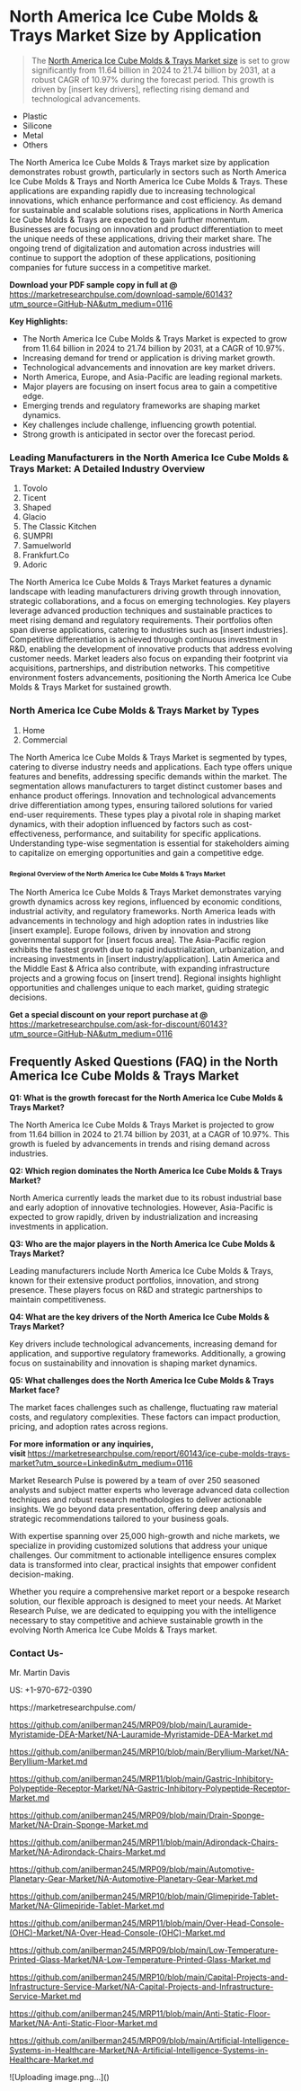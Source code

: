 <h1>North America Ice Cube Molds & Trays Market&nbsp;Size by Application</h1><blockquote><p>The <a href="https://marketresearchpulse.com/download-sample/60143?utm_source=GitHub-NA&amp;utm_medium=0116">North America Ice Cube Molds & Trays Market size</a> is set to grow significantly from 11.64 billion in 2024 to 21.74 billion by 2031, at a robust CAGR of 10.97% during the forecast period. This growth is driven by [insert key drivers], reflecting rising demand and technological advancements.</p></blockquote><ul><li>Plastic<li> Silicone<li> Metal<li> Others</li></ul><p>The North America Ice Cube Molds & Trays market size by application demonstrates robust growth, particularly in sectors such as North America Ice Cube Molds & Trays and North America Ice Cube Molds & Trays. These applications are expanding rapidly due to increasing technological innovations, which enhance performance and cost efficiency. As demand for sustainable and scalable solutions rises, applications in North America Ice Cube Molds & Trays are expected to gain further momentum. Businesses are focusing on innovation and product differentiation to meet the unique needs of these applications, driving their market share. The ongoing trend of digitalization and automation across industries will continue to support the adoption of these applications, positioning companies for future success in a competitive market.</p><p><strong>Download your PDF sample copy in full at @ </strong><a href="https://marketresearchpulse.com/download-sample/60143?utm_source=GitHub-NA&amp;utm_medium=0116">https://marketresearchpulse.com/download-sample/60143?utm_source=GitHub-NA&amp;utm_medium=0116</a></p><p><strong>Key Highlights: </strong></p><ul><li>The North America Ice Cube Molds & Trays Market is expected to grow from 11.64 billion in 2024 to 21.74 billion by 2031, at a CAGR of 10.97%.</li><li>Increasing demand for trend or application is driving market growth.</li><li>Technological advancements and innovation are key market drivers.</li><li>North America, Europe, and Asia-Pacific are leading regional markets.</li><li>Major players are focusing on insert focus area to gain a competitive edge.</li><li>Emerging trends and regulatory frameworks are shaping market dynamics.</li><li>Key challenges include challenge, influencing growth potential.</li><li>Strong growth is anticipated in sector over the forecast period.</li></ul><h3>Leading Manufacturers in the North America Ice Cube Molds & Trays Market: A Detailed Industry Overview</h3><ol><li>Tovolo</li><li>Ticent</li><li>Shaped</li><li>Glacio</li><li>The Classic Kitchen</li><li>SUMPRI</li><li>Samuelworld</li><li>Frankfurt.Co</li><li>Adoric</li></ol><div class="flex max-w-full flex-col flex-grow"><div class="min-h-8 text-message flex w-full flex-col items-end gap-2 whitespace-normal break-words [.text-message+&amp;]:mt-5" dir="auto" data-message-author-role="assistant" data-message-id="fd8432e4-4910-450d-b182-61b7bfb0a01f" data-message-model-slug="gpt-4o"><div class="flex w-full flex-col gap-1 empty:hidden first:pt-[3px]"><div class="markdown prose w-full break-words dark:prose-invert light"><p>The North America Ice Cube Molds & Trays Market features a dynamic landscape with leading manufacturers driving growth through innovation, strategic collaborations, and a focus on emerging technologies. Key players leverage advanced production techniques and sustainable practices to meet rising demand and regulatory requirements. Their portfolios often span diverse applications, catering to industries such as [insert industries]. Competitive differentiation is achieved through continuous investment in R&amp;D, enabling the development of innovative products that address evolving customer needs. Market leaders also focus on expanding their footprint via acquisitions, partnerships, and distribution networks. This competitive environment fosters advancements, positioning the North America Ice Cube Molds & Trays Market for sustained growth.</p></div></div></div></div><h3>North America Ice Cube Molds & Trays Market by Types</h3><ol><li>Home<li> Commercial</li></ol><div class="flex max-w-full flex-col flex-grow"><div class="min-h-8 text-message flex w-full flex-col items-end gap-2 whitespace-normal break-words [.text-message+&amp;]:mt-5" dir="auto" data-message-author-role="assistant" data-message-id="084470be-0bb7-4664-bddf-5156b4f41249" data-message-model-slug="gpt-4o-mini"><div class="flex w-full flex-col gap-1 empty:hidden first:pt-[3px]"><div class="markdown prose w-full break-words dark:prose-invert light"><p>The North America Ice Cube Molds & Trays Market is segmented by types, catering to diverse industry needs and applications. Each type offers unique features and benefits, addressing specific demands within the market. The segmentation allows manufacturers to target distinct customer bases and enhance product offerings. Innovation and technological advancements drive differentiation among types, ensuring tailored solutions for varied end-user requirements. These types play a pivotal role in shaping market dynamics, with their adoption influenced by factors such as cost-effectiveness, performance, and suitability for specific applications. Understanding type-wise segmentation is essential for stakeholders aiming to capitalize on emerging opportunities and gain a competitive edge.</p></div></div></div></div><h3><span style="font-size: 11px;">Regional Overview of the North America Ice Cube Molds & Trays Market</span></h3><div class="flex max-w-full flex-col flex-grow"><div class="min-h-8 text-message flex w-full flex-col items-end gap-2 whitespace-normal break-words [.text-message+&amp;]:mt-5" dir="auto" data-message-author-role="assistant" data-message-id="e9038762-ce64-4e30-91c9-9bd413514231" data-message-model-slug="gpt-4o-mini"><div class="flex w-full flex-col gap-1 empty:hidden first:pt-[3px]"><div class="markdown prose w-full break-words dark:prose-invert light"><p>The North America Ice Cube Molds & Trays Market demonstrates varying growth dynamics across key regions, influenced by economic conditions, industrial activity, and regulatory frameworks. North America leads with advancements in technology and high adoption rates in industries like [insert example]. Europe follows, driven by innovation and strong governmental support for [insert focus area]. The Asia-Pacific region exhibits the fastest growth due to rapid industrialization, urbanization, and increasing investments in [insert industry/application]. Latin America and the Middle East &amp; Africa also contribute, with expanding infrastructure projects and a growing focus on [insert trend]. Regional insights highlight opportunities and challenges unique to each market, guiding strategic decisions.</p></div></div></div></div><p><strong>Get a special discount on your report purchase at @ </strong><a href="https://marketresearchpulse.com/ask-for-discount/60143?utm_source=GitHub-NA&amp;utm_medium=0116">https://marketresearchpulse.com/ask-for-discount/60143?utm_source=GitHub-NA&amp;utm_medium=0116</a></p><h2>Frequently Asked Questions (FAQ) in the North America Ice Cube Molds & Trays Market</h2><p><strong>Q1: What is the growth forecast for the North America Ice Cube Molds & Trays Market?</strong></p><p>The North America Ice Cube Molds & Trays Market is projected to grow from 11.64 billion in 2024 to 21.74 billion by 2031, at a CAGR of 10.97%. This growth is fueled by advancements in trends and rising demand across industries.</p><p><strong>Q2: Which region dominates the North America Ice Cube Molds & Trays Market?</strong></p><p>North America currently leads the market due to its robust industrial base and early adoption of innovative technologies. However, Asia-Pacific is expected to grow rapidly, driven by industrialization and increasing investments in application.</p><p><strong>Q3: Who are the major players in the North America Ice Cube Molds & Trays Market?</strong></p><p>Leading manufacturers include North America Ice Cube Molds & Trays, known for their extensive product portfolios, innovation, and strong presence. These players focus on R&amp;D and strategic partnerships to maintain competitiveness.</p><p><strong>Q4: What are the key drivers of the North America Ice Cube Molds & Trays Market?</strong></p><p>Key drivers include technological advancements, increasing demand for application, and supportive regulatory frameworks. Additionally, a growing focus on sustainability and innovation is shaping market dynamics.</p><p><strong>Q5: What challenges does the North America Ice Cube Molds & Trays Market face?</strong></p><p>The market faces challenges such as challenge, fluctuating raw material costs, and regulatory complexities. These factors can impact production, pricing, and adoption rates across regions.</p><p><strong>For more information or any inquiries, visit&nbsp;</strong><a href="https://marketresearchpulse.com/report/60143/ice-cube-molds-trays-market?utm_source=Linkedin&utm_medium=0116">https://marketresearchpulse.com/report/60143/ice-cube-molds-trays-market?utm_source=Linkedin&utm_medium=0116</a></p><p>Market Research Pulse is powered by a team of over 250 seasoned analysts and subject matter experts who leverage advanced data collection techniques and robust research methodologies to deliver actionable insights. We go beyond data presentation, offering deep analysis and strategic recommendations tailored to your business goals.</p><p>With expertise spanning over 25,000 high-growth and niche markets, we specialize in providing customized solutions that address your unique challenges. Our commitment to actionable intelligence ensures complex data is transformed into clear, practical insights that empower confident decision-making.</p><p>Whether you require a comprehensive market report or a bespoke research solution, our flexible approach is designed to meet your needs. At Market Research Pulse, we are dedicated to equipping you with the intelligence necessary to stay competitive and achieve sustainable growth in the evolving North America Ice Cube Molds & Trays market.</p><h3><strong>Contact Us-</strong></h3><p>Mr. Martin Davis</p><p>US: +1-970-672-0390</p><p>https://marketresearchpulse.com/</p><p><a href="https://github.com/anilberman245/MRP09/blob/main/Lauramide-Myristamide-DEA-Market/NA-Lauramide-Myristamide-DEA-Market.md">https://github.com/anilberman245/MRP09/blob/main/Lauramide-Myristamide-DEA-Market/NA-Lauramide-Myristamide-DEA-Market.md</a></p><p><a href="https://github.com/anilberman245/MRP10/blob/main/Beryllium-Market/NA-Beryllium-Market.md">https://github.com/anilberman245/MRP10/blob/main/Beryllium-Market/NA-Beryllium-Market.md</a></p><p><a href="https://github.com/anilberman245/MRP11/blob/main/Gastric-Inhibitory-Polypeptide-Receptor-Market/NA-Gastric-Inhibitory-Polypeptide-Receptor-Market.md">https://github.com/anilberman245/MRP11/blob/main/Gastric-Inhibitory-Polypeptide-Receptor-Market/NA-Gastric-Inhibitory-Polypeptide-Receptor-Market.md</a></p><p><a href="https://github.com/anilberman245/MRP09/blob/main/Drain-Sponge-Market/NA-Drain-Sponge-Market.md">https://github.com/anilberman245/MRP09/blob/main/Drain-Sponge-Market/NA-Drain-Sponge-Market.md</a></p><p><a href="https://github.com/anilberman245/MRP11/blob/main/Adirondack-Chairs-Market/NA-Adirondack-Chairs-Market.md">https://github.com/anilberman245/MRP11/blob/main/Adirondack-Chairs-Market/NA-Adirondack-Chairs-Market.md</a></p><p><a href="https://github.com/anilberman245/MRP09/blob/main/Automotive-Planetary-Gear-Market/NA-Automotive-Planetary-Gear-Market.md">https://github.com/anilberman245/MRP09/blob/main/Automotive-Planetary-Gear-Market/NA-Automotive-Planetary-Gear-Market.md</a></p><p><a href="https://github.com/anilberman245/MRP10/blob/main/Glimepiride-Tablet-Market/NA-Glimepiride-Tablet-Market.md">https://github.com/anilberman245/MRP10/blob/main/Glimepiride-Tablet-Market/NA-Glimepiride-Tablet-Market.md</a></p><p><a href="https://github.com/anilberman245/MRP11/blob/main/Over-Head-Console-(OHC)-Market/NA-Over-Head-Console-(OHC)-Market.md">https://github.com/anilberman245/MRP11/blob/main/Over-Head-Console-(OHC)-Market/NA-Over-Head-Console-(OHC)-Market.md</a></p><p><a href="https://github.com/anilberman245/MRP09/blob/main/Low-Temperature-Printed-Glass-Market/NA-Low-Temperature-Printed-Glass-Market.md">https://github.com/anilberman245/MRP09/blob/main/Low-Temperature-Printed-Glass-Market/NA-Low-Temperature-Printed-Glass-Market.md</a></p><p><a href="https://github.com/anilberman245/MRP10/blob/main/Capital-Projects-and-Infrastructure-Service-Market/NA-Capital-Projects-and-Infrastructure-Service-Market.md">https://github.com/anilberman245/MRP10/blob/main/Capital-Projects-and-Infrastructure-Service-Market/NA-Capital-Projects-and-Infrastructure-Service-Market.md</a></p><p><a href="https://github.com/anilberman245/MRP11/blob/main/Anti-Static-Floor-Market/NA-Anti-Static-Floor-Market.md">https://github.com/anilberman245/MRP11/blob/main/Anti-Static-Floor-Market/NA-Anti-Static-Floor-Market.md</a></p><p><a href="https://github.com/anilberman245/MRP09/blob/main/Artificial-Intelligence-Systems-in-Healthcare-Market/NA-Artificial-Intelligence-Systems-in-Healthcare-Market.md">https://github.com/anilberman245/MRP09/blob/main/Artificial-Intelligence-Systems-in-Healthcare-Market/NA-Artificial-Intelligence-Systems-in-Healthcare-Market.md</a></p>
![Uploading image.png…]()

